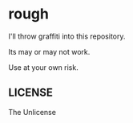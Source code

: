 # rough

I'll throw graffiti into this repository.

Its may or may not work.

Use at your own risk.

## LICENSE

The Unlicense
